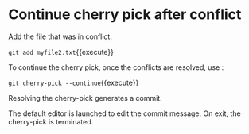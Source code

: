 # Continue cherry pick after conflict

Add the file that was in conflict:

`git add myfile2.txt`{{execute}}

To continue the cherry pick, once the conflicts are resolved, use :

`git cherry-pick --continue`{{execute}}

Resolving the cherry-pick generates a commit.

The default editor is launched to edit the commit message. On exit, the cherry-pick is terminated.
